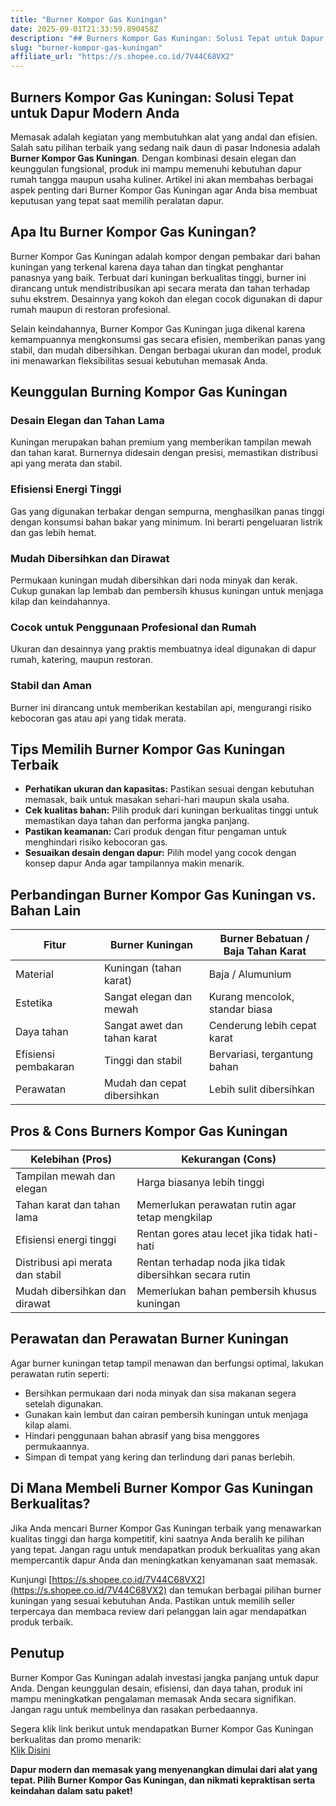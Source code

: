 ```yaml
---
title: "Burner Kompor Gas Kuningan"
date: 2025-09-01T21:33:59.890458Z
description: "## Burners Kompor Gas Kuningan: Solusi Tepat untuk Dapur Modern Anda..."
slug: "burner-kompor-gas-kuningan"
affiliate_url: "https://s.shopee.co.id/7V44C68VX2"
---
```

## Burners Kompor Gas Kuningan: Solusi Tepat untuk Dapur Modern Anda

Memasak adalah kegiatan yang membutuhkan alat yang andal dan efisien. Salah satu pilihan terbaik yang sedang naik daun di pasar Indonesia adalah **Burner Kompor Gas Kuningan**. Dengan kombinasi desain elegan dan keunggulan fungsional, produk ini mampu memenuhi kebutuhan dapur rumah tangga maupun usaha kuliner. Artikel ini akan membahas berbagai aspek penting dari Burner Kompor Gas Kuningan agar Anda bisa membuat keputusan yang tepat saat memilih peralatan dapur.

## Apa Itu Burner Kompor Gas Kuningan?

Burner Kompor Gas Kuningan adalah kompor dengan pembakar dari bahan kuningan yang terkenal karena daya tahan dan tingkat penghantar panasnya yang baik. Terbuat dari kuningan berkualitas tinggi, burner ini dirancang untuk mendistribusikan api secara merata dan tahan terhadap suhu ekstrem. Desainnya yang kokoh dan elegan cocok digunakan di dapur rumah maupun di restoran profesional.

Selain keindahannya, Burner Kompor Gas Kuningan juga dikenal karena kemampuannya mengkonsumsi gas secara efisien, memberikan panas yang stabil, dan mudah dibersihkan. Dengan berbagai ukuran dan model, produk ini menawarkan fleksibilitas sesuai kebutuhan memasak Anda.

## Keunggulan Burning Kompor Gas Kuningan

### Desain Elegan dan Tahan Lama
Kuningan merupakan bahan premium yang memberikan tampilan mewah dan tahan karat. Burnernya didesain dengan presisi, memastikan distribusi api yang merata dan stabil.

### Efisiensi Energi Tinggi
Gas yang digunakan terbakar dengan sempurna, menghasilkan panas tinggi dengan konsumsi bahan bakar yang minimum. Ini berarti pengeluaran listrik dan gas lebih hemat.

### Mudah Dibersihkan dan Dirawat
Permukaan kuningan mudah dibersihkan dari noda minyak dan kerak. Cukup gunakan lap lembab dan pembersih khusus kuningan untuk menjaga kilap dan keindahannya.

### Cocok untuk Penggunaan Profesional dan Rumah
Ukuran dan desainnya yang praktis membuatnya ideal digunakan di dapur rumah, katering, maupun restoran.

### Stabil dan Aman
Burner ini dirancang untuk memberikan kestabilan api, mengurangi risiko kebocoran gas atau api yang tidak merata.

## Tips Memilih Burner Kompor Gas Kuningan Terbaik

- **Perhatikan ukuran dan kapasitas:** Pastikan sesuai dengan kebutuhan memasak, baik untuk masakan sehari-hari maupun skala usaha.
- **Cek kualitas bahan:** Pilih produk dari kuningan berkualitas tinggi untuk memastikan daya tahan dan performa jangka panjang.
- **Pastikan keamanan:** Cari produk dengan fitur pengaman untuk menghindari risiko kebocoran gas.
- **Sesuaikan desain dengan dapur:** Pilih model yang cocok dengan konsep dapur Anda agar tampilannya makin menarik.

## Perbandingan Burner Kompor Gas Kuningan vs. Bahan Lain

| Fitur                   | Burner Kuningan             | Burner Bebatuan / Baja Tahan Karat  |
|-------------------------|------------------------------|-------------------------------------|
| Material                | Kuningan (tahan karat)       | Baja / Alumunium                   |
| Estetika                | Sangat elegan dan mewah     | Kurang mencolok, standar biasa    |
| Daya tahan              | Sangat awet dan tahan karat | Cenderung lebih cepat karat      |
| Efisiensi pembakaran    | Tinggi dan stabil            | Bervariasi, tergantung bahan     |
| Perawatan               | Mudah dan cepat dibersihkan | Lebih sulit dibersihkan          |

## Pros & Cons Burners Kompor Gas Kuningan

| Kelebihan (Pros)                            | Kekurangan (Cons)                             |
|----------------------------------------------|----------------------------------------------|
| Tampilan mewah dan elegan                   | Harga biasanya lebih tinggi               |
| Tahan karat dan tahan lama                 | Memerlukan perawatan rutin agar tetap mengkilap |
| Efisiensi energi tinggi                     | Rentan gores atau lecet jika tidak hati-hati |
| Distribusi api merata dan stabil          | Rentan terhadap noda jika tidak dibersihkan secara rutin |
| Mudah dibersihkan dan dirawat             | Memerlukan bahan pembersih khusus kuningan |

## Perawatan dan Perawatan Burner Kuningan

Agar burner kuningan tetap tampil menawan dan berfungsi optimal, lakukan perawatan rutin seperti:

- Bersihkan permukaan dari noda minyak dan sisa makanan segera setelah digunakan.
- Gunakan kain lembut dan cairan pembersih kuningan untuk menjaga kilap alami.
- Hindari penggunaan bahan abrasif yang bisa menggores permukaannya.
- Simpan di tempat yang kering dan terlindung dari panas berlebih.

## Di Mana Membeli Burner Kompor Gas Kuningan Berkualitas?

Jika Anda mencari Burner Kompor Gas Kuningan terbaik yang menawarkan kualitas tinggi dan harga kompetitif, kini saatnya Anda beralih ke pilihan yang tepat. Jangan ragu untuk mendapatkan produk berkualitas yang akan mempercantik dapur Anda dan meningkatkan kenyamanan saat memasak.

Kunjungi [https://s.shopee.co.id/7V44C68VX2](https://s.shopee.co.id/7V44C68VX2) dan temukan berbagai pilihan burner kuningan yang sesuai kebutuhan Anda. Pastikan untuk memilih seller terpercaya dan membaca review dari pelanggan lain agar mendapatkan produk terbaik.

## Penutup

Burner Kompor Gas Kuningan adalah investasi jangka panjang untuk dapur Anda. Dengan keunggulan desain, efisiensi, dan daya tahan, produk ini mampu meningkatkan pengalaman memasak Anda secara signifikan. Jangan ragu untuk membelinya dan rasakan perbedaannya.

Segera klik link berikut untuk mendapatkan Burner Kompor Gas Kuningan berkualitas dan promo menarik:  
[Klik Disini](https://s.shopee.co.id/7V44C68VX2)

**Dapur modern dan memasak yang menyenangkan dimulai dari alat yang tepat. Pilih Burner Kompor Gas Kuningan, dan nikmati kepraktisan serta keindahan dalam satu paket!**